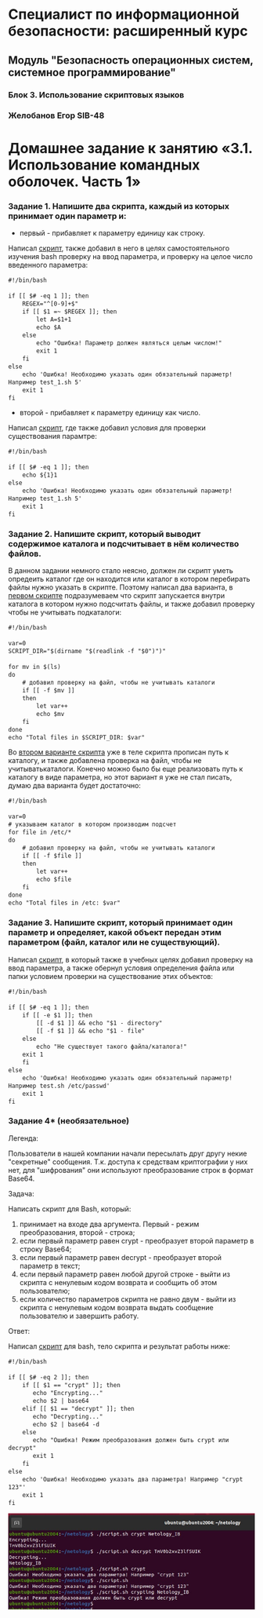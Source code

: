 # Специалист по информационной безопасности: расширенный курс
## Модуль "Безопасность операционных систем, системное программирование"
### Блок 3. Использование скриптовых языков
### Желобанов Егор SIB-48

# Домашнее задание к занятию «3.1. Использование командных оболочек. Часть 1»

### Задание 1. Напишите два скрипта, каждый из которых принимает один параметр и:

* первый - прибавляет к параметру единицу как строку.

Написал [скрипт](assets/task1_1.sh), также добавил в него в целях самостоятельного изучения bash проверку на ввод параметра, и проверку на целое число введенного параметра:  
```shell
#!/bin/bash

if [[ $# -eq 1 ]]; then
    REGEX="^[0-9]+$"
    if [[ $1 =~ $REGEX ]]; then
        let A=$1+1
        echo $A
    else
        echo "Ошибка! Параметр должен являться целым числом!"
        exit 1
    fi
else
    echo 'Ошибка! Необходимо указать один обязательный параметр! Например test_1.sh 5'
    exit 1
fi
```

* второй - прибавляет к параметру единицу как число.

Написал [скрипт](assets/task1_2.sh), где также добавил условия для проверки существования парамтре:  
```shell
#!/bin/bash

if [[ $# -eq 1 ]]; then
    echo ${1}1
else
    echo 'Ошибка! Необходимо указать один обязательный параметр! Например test_1.sh 5'
    exit 1
fi
```

### Задание 2. Напишите скрипт, который выводит содержимое каталога и подсчитывает в нём количество файлов.

В данном задании немного стало неясно, должен ли скрипт уметь опредеить каталог где он находится или каталог в котором перебирать файлы
нужно указать в скрипте. Поэтому написал два варианта, в [первом скрипте](assets/task2_1.sh) подразумеваем что скрипт запускается внутри каталога
в котором нужно подсчитать файлы, и также добавил проверку чтобы не учитывать подкаталоги:  
```shell
#!/bin/bash

var=0
SCRIPT_DIR="$(dirname "$(readlink -f "$0")")"

for mv in $(ls)
do
    # добавил проверку на файл, чтобы не учитывать каталоги
    if [[ -f $mv ]]
    then
        let var++
        echo $mv
    fi
done
echo "Total files in $SCRIPT_DIR: $var"
```

Во [втором варианте скрипта](assets/task2_2.sh) уже в теле скрипта прописан путь к каталогу, и также добавлена проверка
на файл, чтобы не учитыватькаталоги. Конечно можно было бы еще реализовать путь к каталогу в виде параметра, но этот вариант
я уже не стал писать, думаю два варианта будет достаточно:  
```shell
#!/bin/bash

var=0
# указываем каталог в котором производим подсчет
for file in /etc/*
do
    # добавил проверку на файл, чтобы не учитывать каталоги
    if [[ -f $file ]]
    then
        let var++
        echo $file
    fi
done
echo "Total files in /etc: $var"
```


### Задание 3. Напишите скрипт, который принимает один параметр и определяет, какой объект передан этим параметром (файл, каталог или не существующий).

Написал [скрипт](assets/task3_1.sh), в который также в учебных целях добавил проверку на ввод параметра, а также обернул условия определения файла или папки условием проверки на существование этих объектов:  
```shell
#!/bin/bash

if [[ $# -eq 1 ]]; then
    if [[ -e $1 ]]; then
        [[ -d $1 ]] && echo "$1 - directory"
        [[ -f $1 ]] && echo "$1 - file"
    else
        echo "Не существует такого файла/каталога!"
	exit 1
    fi
else
    echo 'Ошибка! Необходимо указать один обязательный параметр! Например test.sh /etc/passwd'
    exit 1
fi
```

### Задание 4* (необязательное)
Легенда:

Пользователи в нашей компании начали пересылать друг другу некие "секретные" сообщения. Т.к. доступа к средствам криптографии у них нет, для "шифрования" они используют преобразование строк в формат Base64.

Задача:

Написать скрипт для Bash, который:

1. принимает на входе два аргумента. Первый - режим преобразования, второй - строка;
2. если первый параметр равен crypt - преобразует второй параметр в строку Base64;
3. если первый параметр равен decrypt - преобразует второй параметр в текст;
4. если первый параметр равен любой другой строке - выйти из скрипта с ненулевым кодом возврата и сообщить об этом пользователю;
5. если количество параметров скрипта не равно двум - выйти из скрипта с ненулевым кодом возврата выдать сообщение пользователю и завершить работу.

Ответ:

Написал [скрипт](assets/task4.sh) для bash, тело скрипта и результат работы ниже:

```shell
#!/bin/bash

if [[ $# -eq 2 ]]; then
    if [[ $1 == "crypt" ]]; then
       echo "Encrypting..."
       echo $2 | base64
    elif [[ $1 == "decrypt" ]]; then
       echo "Decrypting..."
       echo $2 | base64 -d
    else
       echo "Ошибка! Режим преобразования должен быть crypt или decrypt"
       exit 1
    fi
else
    echo 'Ошибка! Необходимо указать два параметра! Например "crypt 123"'
    exit 1
fi
```

![](assets/04_crypt_decrypt.jpg)
